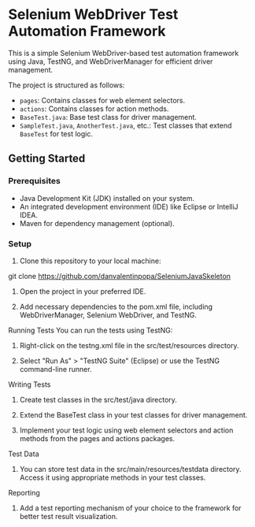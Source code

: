 # Selenium WebDriver Test Automation Framework

This is a simple Selenium WebDriver-based test automation framework using Java, TestNG, and WebDriverManager for efficient driver management.


The project is structured as follows:

- `pages`: Contains classes for web element selectors.
- `actions`: Contains classes for action methods.
- `BaseTest.java`: Base test class for driver management.
- `SampleTest.java`, `AnotherTest.java`, etc.: Test classes that extend `BaseTest` for test logic.

## Getting Started

### Prerequisites

- Java Development Kit (JDK) installed on your system.
- An integrated development environment (IDE) like Eclipse or IntelliJ IDEA.
- Maven for dependency management (optional).

### Setup

1. Clone this repository to your local machine:

git clone https://github.com/danvalentinpopa/SeleniumJavaSkeleton

1. Open the project in your preferred IDE.

2. Add necessary dependencies to the pom.xml file, including WebDriverManager, Selenium WebDriver, and TestNG.

Running Tests
You can run the tests using TestNG:
1. Right-click on the testng.xml file in the src/test/resources directory.

2. Select "Run As" > "TestNG Suite" (Eclipse) or use the TestNG command-line runner.

Writing Tests
1. Create test classes in the src/test/java directory.

2. Extend the BaseTest class in your test classes for driver management.

3. Implement your test logic using web element selectors and action methods from the pages and actions packages.

Test Data
1. You can store test data in the src/main/resources/testdata directory. Access it using appropriate methods in your test classes.

Reporting
1. Add a test reporting mechanism of your choice to the framework for better test result visualization.

